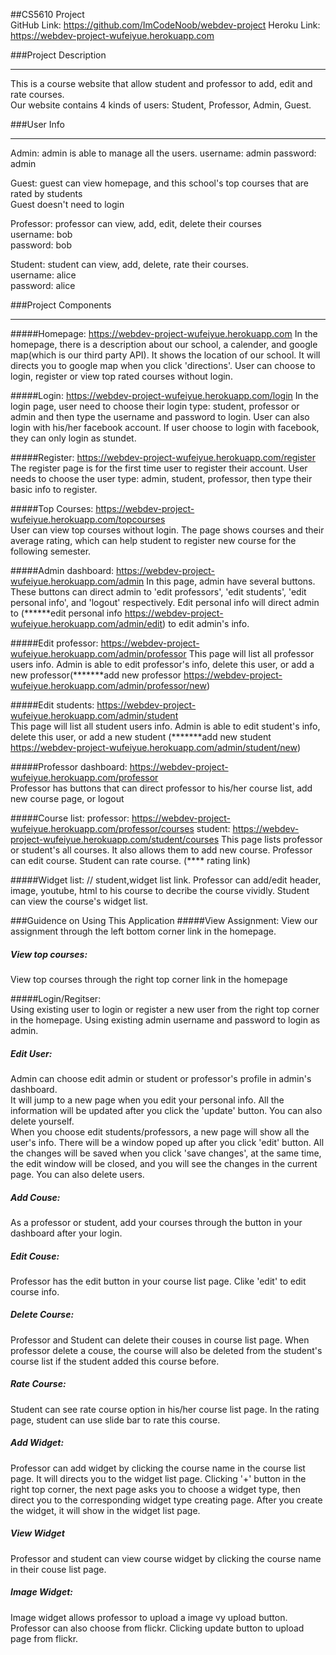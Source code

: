 ##CS5610 Project  
GitHub Link:  https://github.com/ImCodeNoob/webdev-project
Heroku Link:  https://webdev-project-wufeiyue.herokuapp.com
  
###Project Description  
***
This is a course website that allow student and professor to add, edit and rate courses.  
Our website contains 4 kinds of users: Student, Professor, Admin, Guest.  

###User Info  
***
Admin:  admin is able to manage all the users. 
username: admin
password: admin  

Guest: guest can view homepage, and this school's top courses that are rated by students  
Guest doesn't need to login  

Professor: professor can view, add, edit, delete their courses  
username: bob   
password: bob  

Student: student can view, add, delete, rate their courses.  
username: alice  
password: alice  

###Project Components   
*** 
#####Homepage: https://webdev-project-wufeiyue.herokuapp.com 
In the homepage, there is a description about our school, a calender, and google map(which is our third party API). It shows the location of our school. It will directs you to google map when you click 'directions'. User can choose to login, register or view top rated courses without login.  

#####Login: https://webdev-project-wufeiyue.herokuapp.com/login
In the login page, user need to choose their login type: student, professor or admin and then type the username and password to login. User can also login with his/her facebook account. If user choose to login with facebook, they can only login as stundet.

#####Register: https://webdev-project-wufeiyue.herokuapp.com/register 
The register page is for the first time user to register their account. User needs to choose the user type: admin, student, professor, then type their basic info to register.  

#####Top Courses: https://webdev-project-wufeiyue.herokuapp.com/topcourses  
User can view top courses without login. The page shows courses and their average rating, which can help student to register new course for the following semester.  

#####Admin dashboard: https://webdev-project-wufeiyue.herokuapp.com/admin 
In this page, admin have several buttons. These buttons can direct admin to 'edit professors', 'edit students', 'edit personal info', and 'logout' respectively.  Edit personal info will direct admin to (******edit personal info https://webdev-project-wufeiyue.herokuapp.com/admin/edit) to edit admin's info.

#####Edit professor: https://webdev-project-wufeiyue.herokuapp.com/admin/professor 
This page will list all professor users info. Admin is able to edit professor's info, delete this user, or add a new professor(*******add new professor https://webdev-project-wufeiyue.herokuapp.com/admin/professor/new)

#####Edit students: https://webdev-project-wufeiyue.herokuapp.com/admin/student  
This page will list all student users info. Admin is able to edit student's info, delete this user, or add a new student (*******add new student https://webdev-project-wufeiyue.herokuapp.com/admin/student/new)  

#####Professor dashboard: https://webdev-project-wufeiyue.herokuapp.com/professor  
Professor has buttons that can direct professor to his/her course list, add new course page, or logout  

#####Course list: professor: https://webdev-project-wufeiyue.herokuapp.com/professor/courses  student: https://webdev-project-wufeiyue.herokuapp.com/student/courses
This page lists professor or student's all courses. It also allows them to add new course. Professor can edit course. Student can rate course. (**** rating link)  

#####Widget list: // student,widget list link. 
Professor can add/edit header, image, youtube, html to his course to decribe the course vividly. Student can view the course's widget list.  


###Guidence on Using This Application
#####View Assignment:
View our assignment through the left bottom corner link in the homepage.  

##### View top courses:  
View top courses through the right top corner link in the homepage  
 
#####Login/Regitser:   
Using existing user to login or register a new user from the right top corner in the homepage. Using existing admin username and password to login as admin.  

##### Edit User:  
Admin can choose edit admin or student or professor's profile in admin's dashboard.  
It will jump to a new page when you edit your personal info. All the information will be updated after you click the 'update' button. You can also delete yourself.  
When you choose edit students/professors, a new page will show all the user's info. There will be a window poped up after you click 'edit' button. All the changes will be saved when you click 'save changes', at the same time, the edit window will be closed, and you will see the changes in the current page. You can also delete users.  

##### Add Couse:  
As a professor or student, add your courses through the button in your dashboard after your login.  

##### Edit Couse:
Professor has the edit button in your course list page. Clike 'edit' to edit course info.  

##### Delete Course:
Professor and Student can delete their couses in course list page. When professor delete a couse, the course will also be deleted from the student's course list if the student added this course before.

##### Rate Course:
Student can see rate course option in his/her course list page. In the rating page, student can use slide bar to rate this course.

##### Add Widget:  
Professor can add widget by clicking the course name in the course list page. It will directs you to the widget list page. Clicking '+' button in the right top corner, the next page asks you to choose a widget type, then direct you to the corresponding widget type creating page. After you create the widget, it will show in the widget list page.  

##### View Widget
Professor and student can view course widget by clicking the course name in their couse list page.

##### Image Widget:  
Image widget allows professor to upload a image vy upload button. Professor can also choose from flickr. Clicking update button to upload page from flickr. 
